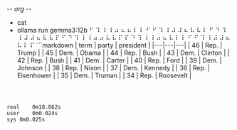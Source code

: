 -*- org -*-

+ cat
+ ollama run gemma3:12b
⠋ ⠹ ⠸ ⠸ ⠴ ⠦ ⠦ ⠇ ⠇ ⠋ ⠋ ⠹ ⠸ ⠼ ⠼ ⠦ ⠧ ⠧ ⠇ ⠋ ⠙ ⠹ ⠸ ⠼ ⠼ ⠦ ⠧ ⠧ ⠏ ⠋ ⠙ ⠹ ⠸ ⠸ ⠴ ⠴ ⠧ ⠧ ⠏ ⠏ ⠙ ⠹ ⠸ ⠸ ⠴ ⠦ ⠧ ⠇ ⠇ ⠋ ⠋ ⠹ ⠸ ⠼ ⠼ ⠦ ⠧ ⠇ ⠏ ```markdown
| term | party | president |
|---|---|---|
| 46 | Rep. | Trump |
| 45 | Dem. | Obama |
| 44 | Rep. | Bush |
| 43 | Dem. | Clinton |
| 42 | Rep. | Bush |
| 41 | Dem. | Carter |
| 40 | Rep. | Ford |
| 39 | Dem. | Johnson |
| 38 | Rep. | Nixon |
| 37 | Dem. | Kennedy |
| 36 | Rep. | Eisenhower |
| 35 | Dem. | Truman |
| 34 | Rep. | Roosevelt |
```



real	0m18.862s
user	0m0.024s
sys	0m0.025s
